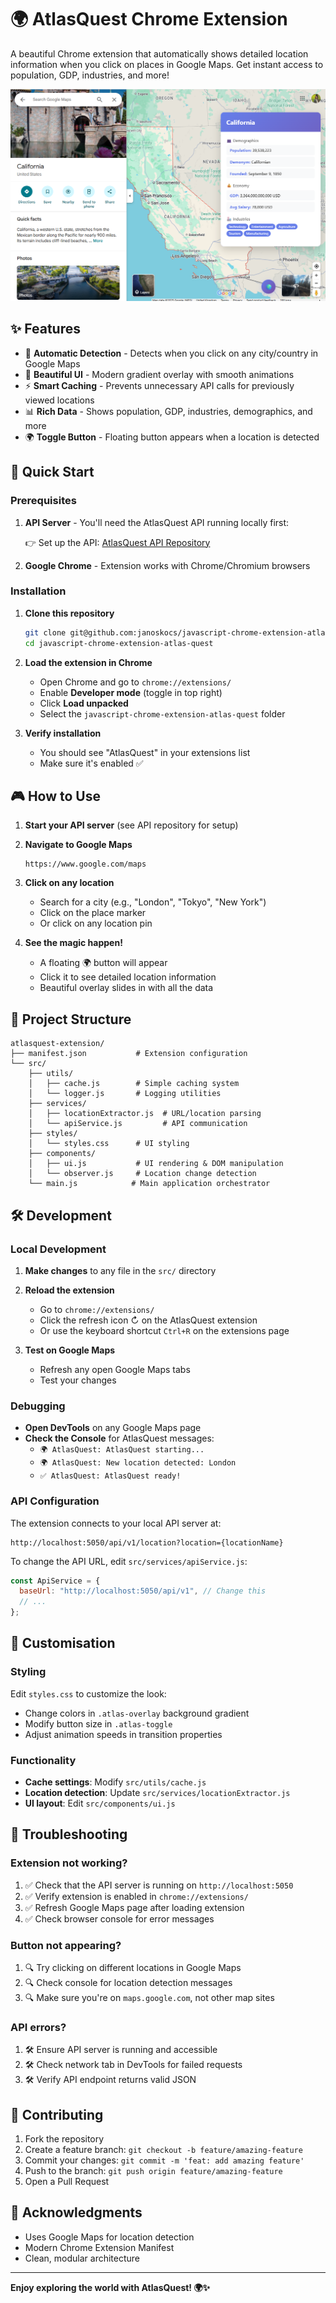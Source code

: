 # 🌍 AtlasQuest Chrome Extension

A beautiful Chrome extension that automatically shows detailed location information when you click on places in Google Maps. Get instant access to population, GDP, industries, and more!

![AtlasQuest Demo](AtlasQuest.png)

## ✨ Features

- 🎯 **Automatic Detection** - Detects when you click on any city/country in Google Maps
- 🎨 **Beautiful UI** - Modern gradient overlay with smooth animations
- ⚡ **Smart Caching** - Prevents unnecessary API calls for previously viewed locations
- 📊 **Rich Data** - Shows population, GDP, industries, demographics, and more
- 🌍 **Toggle Button** - Floating button appears when a location is detected

## 🚀 Quick Start

### Prerequisites

1. **API Server** - You'll need the AtlasQuest API running locally first:

   👉 Set up the API: [AtlasQuest API Repository](https://github.com/janoskocs/typescript-nodejs-express-ai-api-atlas-quest)

2. **Google Chrome** - Extension works with Chrome/Chromium browsers

### Installation

1. **Clone this repository**

   ```bash
   git clone git@github.com:janoskocs/javascript-chrome-extension-atlas-quest.git
   cd javascript-chrome-extension-atlas-quest
   ```

2. **Load the extension in Chrome**

   - Open Chrome and go to `chrome://extensions/`
   - Enable **Developer mode** (toggle in top right)
   - Click **Load unpacked**
   - Select the `javascript-chrome-extension-atlas-quest` folder

3. **Verify installation**
   - You should see "AtlasQuest" in your extensions list
   - Make sure it's enabled ✅

## 🎮 How to Use

1. **Start your API server** (see API repository for setup)

2. **Navigate to Google Maps**

   ```
   https://www.google.com/maps
   ```

3. **Click on any location**

   - Search for a city (e.g., "London", "Tokyo", "New York")
   - Click on the place marker
   - Or click on any location pin

4. **See the magic happen!**
   - A floating 🌍 button will appear
   - Click it to see detailed location information
   - Beautiful overlay slides in with all the data

## 📁 Project Structure

```
atlasquest-extension/
├── manifest.json           # Extension configuration
└── src/
    ├── utils/
    │   ├── cache.js        # Simple caching system
    │   └── logger.js       # Logging utilities
    ├── services/
    │   ├── locationExtractor.js  # URL/location parsing
    │   └── apiService.js         # API communication
    ├── styles/
    │   └── styles.css      # UI styling
    ├── components/
    │   ├── ui.js           # UI rendering & DOM manipulation
    │   └── observer.js     # Location change detection
    └── main.js            # Main application orchestrator
```

## 🛠️ Development

### Local Development

1. **Make changes** to any file in the `src/` directory

2. **Reload the extension**

   - Go to `chrome://extensions/`
   - Click the refresh icon ↻ on the AtlasQuest extension
   - Or use the keyboard shortcut `Ctrl+R` on the extensions page

3. **Test on Google Maps**
   - Refresh any open Google Maps tabs
   - Test your changes

### Debugging

- **Open DevTools** on any Google Maps page
- **Check the Console** for AtlasQuest messages:
  - `🌍 AtlasQuest: AtlasQuest starting...`
  - `🌍 AtlasQuest: New location detected: London`
  - `✅ AtlasQuest: AtlasQuest ready!`

### API Configuration

The extension connects to your local API server at:

```
http://localhost:5050/api/v1/location?location={locationName}
```

To change the API URL, edit `src/services/apiService.js`:

```javascript
const ApiService = {
  baseUrl: "http://localhost:5050/api/v1", // Change this
  // ...
};
```

## 🎨 Customisation

### Styling

Edit `styles.css` to customize the look:

- Change colors in `.atlas-overlay` background gradient
- Modify button size in `.atlas-toggle`
- Adjust animation speeds in transition properties

### Functionality

- **Cache settings**: Modify `src/utils/cache.js`
- **Location detection**: Update `src/services/locationExtractor.js`
- **UI layout**: Edit `src/components/ui.js`

## 🐛 Troubleshooting

### Extension not working?

1. ✅ Check that the API server is running on `http://localhost:5050`
2. ✅ Verify extension is enabled in `chrome://extensions/`
3. ✅ Refresh Google Maps page after loading extension
4. ✅ Check browser console for error messages

### Button not appearing?

1. 🔍 Try clicking on different locations in Google Maps
2. 🔍 Check console for location detection messages
3. 🔍 Make sure you're on `maps.google.com`, not other map sites

### API errors?

1. 🛠️ Ensure API server is running and accessible
2. 🛠️ Check network tab in DevTools for failed requests
3. 🛠️ Verify API endpoint returns valid JSON

## 🤝 Contributing

1. Fork the repository
2. Create a feature branch: `git checkout -b feature/amazing-feature`
3. Commit your changes: `git commit -m 'feat: add amazing feature'`
4. Push to the branch: `git push origin feature/amazing-feature`
5. Open a Pull Request

## 🙏 Acknowledgments

- Uses Google Maps for location detection
- Modern Chrome Extension Manifest
- Clean, modular architecture

---

**Enjoy exploring the world with AtlasQuest! 🌍✨**
